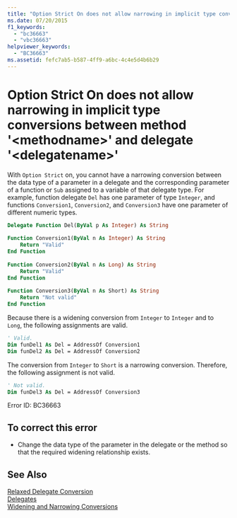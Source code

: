 ```yaml
---
title: "Option Strict On does not allow narrowing in implicit type conversions between method &#39;&lt;methodname&gt;&#39; and delegate &#39;&lt;delegatename&gt;&#39;"
ms.date: 07/20/2015
f1_keywords: 
  - "bc36663"
  - "vbc36663"
helpviewer_keywords: 
  - "BC36663"
ms.assetid: fefc7ab5-b587-4ff9-a6bc-4c4e5d4b6b29
---
```

# Option Strict On does not allow narrowing in implicit type conversions between method &#39;&lt;methodname&gt;&#39; and delegate &#39;&lt;delegatename&gt;&#39;
With `Option Strict` on, you cannot have a narrowing conversion between the data type of a parameter in a delegate and the corresponding parameter of a function or `Sub` assigned to a variable of that delegate type. For example, function delegate `Del` has one parameter of type `Integer`, and functions `Conversion1`, `Conversion2`, and `Conversion3` have one parameter of different numeric types.  
  
```vb  
Delegate Function Del(ByVal p As Integer) As String  
  
Function Conversion1(ByVal n As Integer) As String  
    Return "Valid"  
End Function  
  
Function Conversion2(ByVal n As Long) As String  
    Return "Valid"  
End Function  
  
Function Conversion3(ByVal n As Short) As String  
    Return "Not valid"  
End Function  
```  
  
 Because there is a widening conversion from `Integer` to `Integer` and to `Long`, the following assignments are valid.  
  
```vb  
' Valid.  
Dim funDel1 As Del = AddressOf Conversion1  
Dim funDel2 As Del = AddressOf Conversion2  
```  
  
 The conversion from `Integer` to `Short` is a narrowing conversion. Therefore, the following assignment is not valid.  
  
```vb  
' Not valid.  
Dim funDel3 As Del = AddressOf Conversion3  
```  
  
 Error ID: BC36663  
  
## To correct this error  
  
-   Change the data type of the parameter in the delegate or the method so that the required widening relationship exists.  
  
## See Also  
 [Relaxed Delegate Conversion](../../visual-basic/programming-guide/language-features/delegates/relaxed-delegate-conversion.md)  
 [Delegates](../../visual-basic/programming-guide/language-features/delegates/index.md)  
 [Widening and Narrowing Conversions](../../visual-basic/programming-guide/language-features/data-types/widening-and-narrowing-conversions.md)  
 
